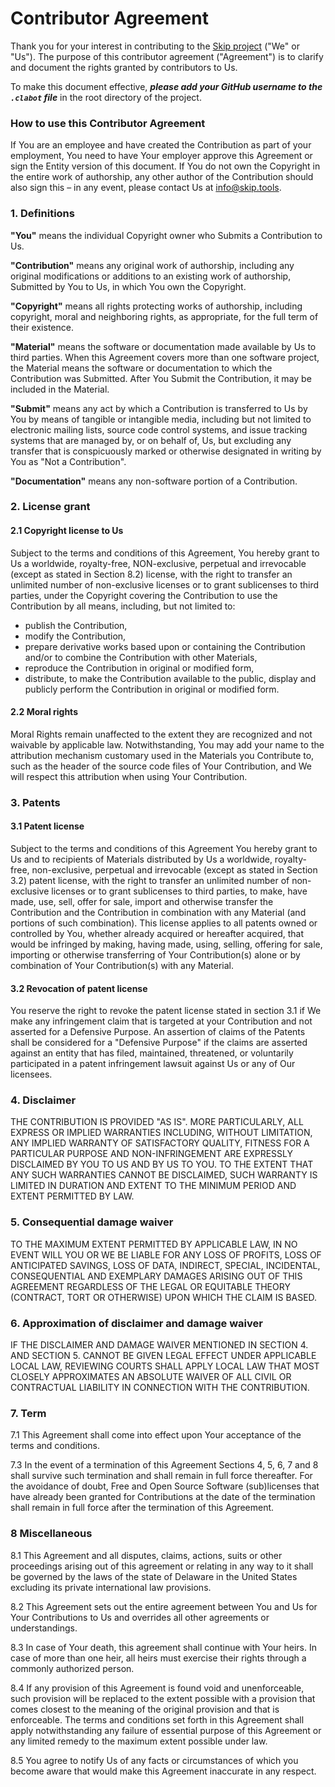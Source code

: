 # Contributor Agreement

Thank you for your interest in contributing to the [Skip project](https://github.com/skiptools/)
("We" or "Us"). The purpose of this contributor agreement ("Agreement")
is to clarify and document the rights granted by contributors to Us.

To make this document effective, ***please add your GitHub username to the
`.clabot` file*** in the root directory of the project.

### How to use this Contributor Agreement

If You are an employee and have created the Contribution as part of your
employment, You need to have Your employer approve this Agreement or sign the
Entity version of this document. If You do not own the Copyright in the entire
work of authorship, any other author of the Contribution should also sign this
– in any event, please contact Us at info@skip.tools.

### 1. Definitions

**"You"** means the individual Copyright owner who Submits a Contribution to Us.

**"Contribution"** means any original work of authorship, including any
original modifications or additions to an existing work of authorship,
Submitted by You to Us, in which You own the Copyright.

**"Copyright"** means all rights protecting works of authorship, including
copyright, moral and neighboring rights, as appropriate, for the full term of
their existence.

**"Material"** means the software or documentation made available by Us to
third parties. When this Agreement covers more than one software project, the
Material means the software or documentation to which the Contribution was
Submitted. After You Submit the Contribution, it may be included in the
Material.

**"Submit"** means any act by which a Contribution is transferred to Us by You
by means of tangible or intangible media, including but not limited to
electronic mailing lists, source code control systems, and issue tracking
systems that are managed by, or on behalf of, Us, but excluding any transfer
that is conspicuously marked or otherwise designated in writing by You as "Not
a Contribution".

**"Documentation"** means any non-software portion of a Contribution.

### 2. License grant

#### 2.1 Copyright license to Us

Subject to the terms and conditions of this Agreement, You hereby grant to Us a
worldwide, royalty-free, NON-exclusive, perpetual and irrevocable (except
as stated in Section 8.2) license, with the right to transfer an unlimited
number of non-exclusive licenses or to grant sublicenses to third parties,
under the Copyright covering the Contribution to use the Contribution by all
means, including, but not limited to:

- publish the Contribution,
- modify the Contribution,
- prepare derivative works based upon or containing the Contribution and/or to combine the Contribution with other Materials,
- reproduce the Contribution in original or modified form,
- distribute, to make the Contribution available to the public,
display and publicly perform the Contribution in original or modified
form.

#### 2.2 Moral rights

Moral Rights remain unaffected to the extent they are recognized and
not waivable by applicable law. Notwithstanding, You may add your name
to the attribution mechanism customary used in the Materials you
Contribute to, such as the header of the source code files of Your
Contribution, and We will respect this attribution when using Your
Contribution.

### 3. Patents

#### 3.1 Patent license

Subject to the terms and conditions of this Agreement You hereby
grant to Us and to recipients of Materials distributed by Us a
worldwide, royalty-free, non-exclusive, perpetual and irrevocable
(except as stated in Section 3.2) patent license, with the right to
transfer an unlimited number of non-exclusive licenses or to grant
sublicenses to third parties, to make, have made, use, sell, offer for
sale, import and otherwise transfer the Contribution and the
Contribution in combination with any Material (and portions of such
combination). This license applies to all patents owned or controlled by
 You, whether already acquired or hereafter acquired, that would be
infringed by making, having made, using, selling, offering for sale,
importing or otherwise transferring of Your Contribution(s) alone or by
combination of Your Contribution(s) with any Material.

#### 3.2 Revocation of patent license

You reserve the right to revoke the patent license stated in section
3.1 if We make any infringement claim that is targeted at your
Contribution and not asserted for a Defensive Purpose. An assertion of
claims of the Patents shall be considered for a "Defensive Purpose" if
the claims are asserted against an entity that has filed, maintained,
threatened, or voluntarily participated in a patent infringement lawsuit
 against Us or any of Our licensees.

### 4. Disclaimer

THE CONTRIBUTION IS PROVIDED "AS IS". MORE PARTICULARLY, ALL EXPRESS
OR IMPLIED WARRANTIES INCLUDING, WITHOUT LIMITATION, ANY IMPLIED
WARRANTY OF SATISFACTORY QUALITY, FITNESS FOR A PARTICULAR PURPOSE AND
NON-INFRINGEMENT ARE EXPRESSLY DISCLAIMED BY YOU TO US AND BY US TO YOU.
 TO THE EXTENT THAT ANY SUCH WARRANTIES CANNOT BE DISCLAIMED, SUCH
WARRANTY IS LIMITED IN DURATION AND EXTENT TO THE MINIMUM PERIOD AND
EXTENT PERMITTED BY LAW.

### 5. Consequential damage waiver

TO THE MAXIMUM EXTENT PERMITTED BY APPLICABLE LAW, IN NO EVENT WILL
YOU OR WE BE LIABLE FOR ANY LOSS OF PROFITS, LOSS OF ANTICIPATED
SAVINGS, LOSS OF DATA, INDIRECT, SPECIAL, INCIDENTAL, CONSEQUENTIAL AND
EXEMPLARY DAMAGES ARISING OUT OF THIS AGREEMENT REGARDLESS OF THE LEGAL
OR EQUITABLE THEORY (CONTRACT, TORT OR OTHERWISE) UPON WHICH THE CLAIM
IS BASED.

### 6. Approximation of disclaimer and damage waiver

IF THE DISCLAIMER AND DAMAGE WAIVER MENTIONED IN SECTION 4. AND SECTION 5.
 CANNOT BE GIVEN LEGAL EFFECT UNDER APPLICABLE LOCAL LAW, REVIEWING
COURTS SHALL APPLY LOCAL LAW THAT MOST CLOSELY APPROXIMATES AN ABSOLUTE
WAIVER OF ALL CIVIL OR CONTRACTUAL LIABILITY IN CONNECTION WITH THE
CONTRIBUTION.

### 7. Term

7.1 This Agreement shall come into effect upon Your acceptance of the terms and
conditions.

7.3 In the event of a termination of this Agreement Sections 4, 5, 6, 7 and 8
shall survive such termination and shall remain in full force thereafter. For
the avoidance of doubt, Free and Open Source Software (sub)licenses that have
already been granted for Contributions at the date of the termination shall
remain in full force after the termination of this Agreement.

### 8 Miscellaneous

8.1 This Agreement and all disputes, claims, actions, suits or other
proceedings arising out of this agreement or relating in any way to it shall
be governed by the laws of the state of Delaware in the United States excluding its private international law
provisions.

8.2 This Agreement sets out the entire agreement between You and Us for Your
Contributions to Us and overrides all other agreements or understandings.

8.3 In case of Your death, this agreement shall continue with Your heirs. In
case of more than one heir, all heirs must exercise their rights through a
commonly authorized person.

8.4 If any provision of this Agreement is found void and unenforceable, such
provision will be replaced to the extent possible with a provision that comes
closest to the meaning of the original provision and that is enforceable. The
terms and conditions set forth in this Agreement shall apply notwithstanding
any failure of essential purpose of this Agreement or any limited remedy
 to the maximum extent possible under law.

8.5 You agree to notify Us of any facts or circumstances of which you become
aware that would make this Agreement inaccurate in any respect.


